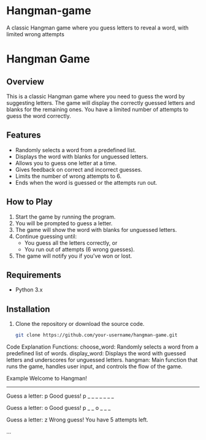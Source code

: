# Hangman-game
A classic Hangman game where you guess letters to reveal a word, with limited wrong attempts
# Hangman Game

## Overview
This is a classic Hangman game where you need to guess the word by suggesting letters. The game will display the correctly guessed letters and blanks for the remaining ones. You have a limited number of attempts to guess the word correctly.

## Features
- Randomly selects a word from a predefined list.
- Displays the word with blanks for unguessed letters.
- Allows you to guess one letter at a time.
- Gives feedback on correct and incorrect guesses.
- Limits the number of wrong attempts to 6.
- Ends when the word is guessed or the attempts run out.

## How to Play
1. Start the game by running the program.
2. You will be prompted to guess a letter.
3. The game will show the word with blanks for unguessed letters.
4. Continue guessing until:
   - You guess all the letters correctly, or
   - You run out of attempts (6 wrong guesses).
5. The game will notify you if you've won or lost.

## Requirements
- Python 3.x

## Installation
1. Clone the repository or download the source code.
   ```bash
   git clone https://github.com/your-username/hangman-game.git

   
Code Explanation
Functions:
choose_word: Randomly selects a word from a predefined list of words.
display_word: Displays the word with guessed letters and underscores for unguessed letters.
hangman: Main function that runs the game, handles user input, and controls the flow of the game.

Example
Welcome to Hangman!
_ _ _ _ _ _ _ _

Guess a letter: p
Good guess! p _ _ _ _ _ _ _

Guess a letter: o
Good guess! p _ _ o _ _ _

Guess a letter: z
Wrong guess! You have 5 attempts left.

...
